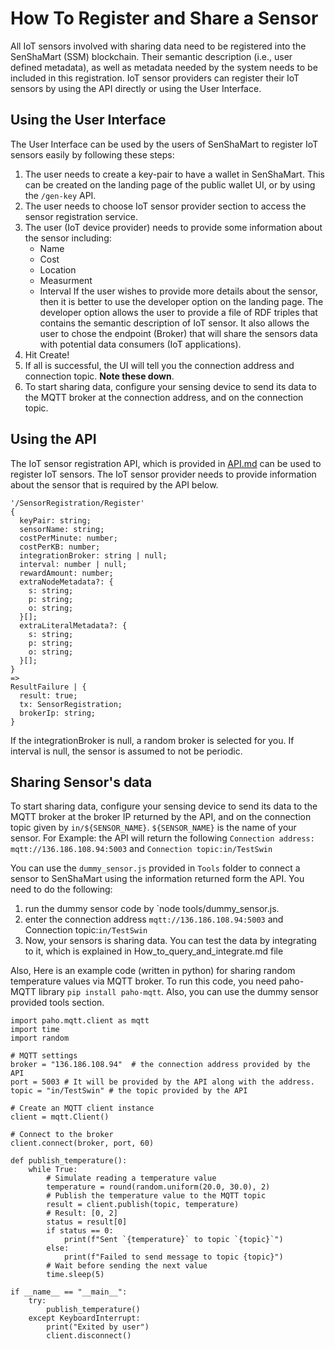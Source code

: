 # How To Register and Share a Sensor

All IoT sensors involved with sharing data need to be registered into the SenShaMart (SSM) blockchain.
Their semantic description (i.e., user defined metadata), as well as metadata needed by the system needs to be included in this registration.
IoT sensor providers can register their IoT sensors by using the API directly or using the User Interface.


## Using the User Interface

The User Interface can be used by the users of SenShaMart to register IoT sensors easily by following these steps:

1. The user needs to create a key-pair to have a wallet in SenShaMart.
   This can be created on the landing page of the public wallet UI, or by using the `/gen-key` API.
2. The user needs to choose IoT sensor provider section to access the sensor registration service.
3. The user (IoT device provider) needs to provide some information about the sensor including:
    - Name
    - Cost
    - Location
    - Measurment
    - Interval
   If the user wishes to provide more details about the sensor, then it is better to use the developer option on the landing page. 
   The developer option allows the user to provide a file of RDF triples that contains the semantic description of IoT sensor.
   It also allows the user to chose the endpoint (Broker) that will share the sensors data with potential data consumers (IoT applications).
4. Hit Create!
5. If all is successful, the UI will tell you the connection address and connection topic. **Note these down**.
6. To start sharing data, configure your sensing device to send its data to the MQTT broker at the connection address, and on the connection topic.

## Using the API

The IoT sensor registration API, which is provided in [API.md](./APIs.md) can be used to register IoT sensors. 
The IoT sensor provider needs to provide information about the sensor that is required by the API below.

```
'/SensorRegistration/Register'
{
  keyPair: string;
  sensorName: string;
  costPerMinute: number;
  costPerKB: number;
  integrationBroker: string | null;
  interval: number | null;
  rewardAmount: number;
  extraNodeMetadata?: {
    s: string;
    p: string;
    o: string;
  }[];
  extraLiteralMetadata?: {
    s: string;
    p: string;
    o: string;
  }[];
}
=>
ResultFailure | {
  result: true;
  tx: SensorRegistration;
  brokerIp: string;
}
```

If the integrationBroker is null, a random broker is selected for you. If interval is null, the sensor is assumed to not be periodic.

## Sharing Sensor's data

To start sharing data, configure your sensing device to send its data to the MQTT broker at the broker IP returned by the API, and on the connection topic given by `in/${SENSOR_NAME}`.
`${SENSOR_NAME}` is the name of your sensor. For Example: the API will return the following `Connection address:
mqtt://136.186.108.94:5003` and  `Connection topic:in/TestSwin`

You can use the `dummy_sensor.js` provided in `Tools` folder to connect a sensor to SenShaMart using the information returned form the API. You need to do the following:

1. run the dummy sensor code by `node tools/dummy_sensor.js.
2. enter the connection address `mqtt://136.186.108.94:5003` and Connection topic:`in/TestSwin`
3. Now, your sensors is sharing data. You can test the data by integrating to it, which is explained in How_to_query_and_integrate.md file 

Also, Here is an example code (written in python) for sharing random temperature values via MQTT broker. To run this code, you need paho-MQTT library ``pip install paho-mqtt``. Also, you can use the dummy sensor provided tools section.

```
import paho.mqtt.client as mqtt
import time
import random

# MQTT settings
broker = "136.186.108.94"  # the connection address provided by the API
port = 5003 # It will be provided by the API along with the address.
topic = "in/TestSwin" # the topic provided by the API

# Create an MQTT client instance
client = mqtt.Client()

# Connect to the broker
client.connect(broker, port, 60)

def publish_temperature():
    while True:
        # Simulate reading a temperature value
        temperature = round(random.uniform(20.0, 30.0), 2)
        # Publish the temperature value to the MQTT topic
        result = client.publish(topic, temperature)
        # Result: [0, 2]
        status = result[0]
        if status == 0:
            print(f"Sent `{temperature}` to topic `{topic}`")
        else:
            print(f"Failed to send message to topic {topic}")
        # Wait before sending the next value
        time.sleep(5)

if __name__ == "__main__":
    try:
        publish_temperature()
    except KeyboardInterrupt:
        print("Exited by user")
        client.disconnect()
```
